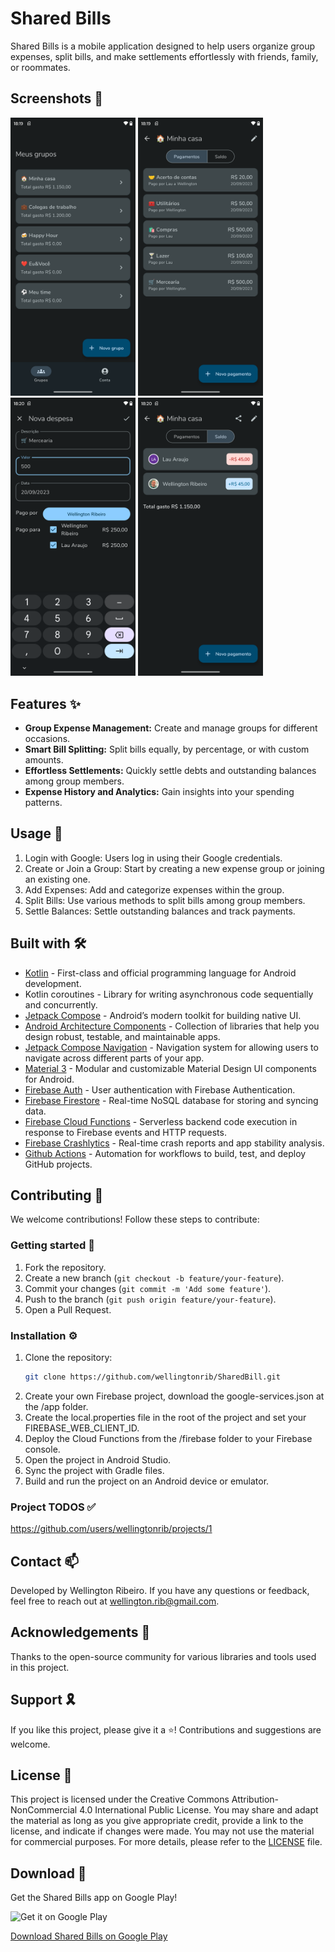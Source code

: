 # Shared Bills

Shared Bills is a mobile application designed to help users organize group expenses, split bills, and make settlements effortlessly with friends, family, or roommates.

## Screenshots 📱
<p float="left">
  <img src="screenshots/groups.png" alt="Screenshot 1" width="200" />
  <img src="screenshots/payments.png" alt="Screenshot 2" width="200" />
  <img src="screenshots/payment.png" alt="Screenshot 3" width="200" />
  <img src="screenshots/balance.png" alt="Screenshot 4" width="200" />
</p>

## Features ✨
- **Group Expense Management:** Create and manage groups for different occasions.
- **Smart Bill Splitting:** Split bills equally, by percentage, or with custom amounts.
- **Effortless Settlements:** Quickly settle debts and outstanding balances among group members.
- **Expense History and Analytics:** Gain insights into your spending patterns.

## Usage 📒
1. Login with Google: Users log in using their Google credentials.
2. Create or Join a Group: Start by creating a new expense group or joining an existing one.
3. Add Expenses: Add and categorize expenses within the group.
4. Split Bills: Use various methods to split bills among group members.
5. Settle Balances: Settle outstanding balances and track payments.

## Built with 🛠️
- [Kotlin](https://kotlinlang.org/) - First-class and official programming language for Android development.
- Kotlin coroutines - Library for writing asynchronous code sequentially and concurrently.
- [Jetpack Compose](https://developer.android.com/jetpack/compose) - Android’s modern toolkit for building native UI.
- [Android Architecture Components](https://developer.android.com/topic/libraries/architecture) - Collection of libraries that help you design robust, testable, and maintainable apps.
- [Jetpack Compose Navigation](https://developer.android.com/jetpack/compose/navigation) - Navigation system for allowing users to navigate across different parts of your app.
- [Material 3](https://developer.android.com/reference/kotlin/androidx/compose/material3/package-summary.html) - Modular and customizable Material Design UI components for Android.
- [Firebase Auth](https://firebase.google.com/products/auth) - User authentication with Firebase Authentication.
- [Firebase Firestore](https://firebase.google.com/products/firestore) - Real-time NoSQL database for storing and syncing data.
- [Firebase Cloud Functions](https://firebase.google.com/products/functions) - Serverless backend code execution in response to Firebase events and HTTP requests.
- [Firebase Crashlytics](https://firebase.google.com/products/crashlytics) - Real-time crash reports and app stability analysis.
- [Github Actions](https://github.com/features/actions) - Automation for workflows to build, test, and deploy GitHub projects.


## Contributing 🤝
We welcome contributions! Follow these steps to contribute:

### Getting started 🏁
1. Fork the repository.
2. Create a new branch (`git checkout -b feature/your-feature`).
3. Commit your changes (`git commit -m 'Add some feature'`).
4. Push to the branch (`git push origin feature/your-feature`).
5. Open a Pull Request.

### Installation ⚙️
1. Clone the repository:
   ```sh
   git clone https://github.com/wellingtonrib/SharedBill.git
2. Create your own Firebase project, download the google-services.json at the /app folder.
3. Create the local.properties file in the root of the project and set your FIREBASE_WEB_CLIENT_ID.
4. Deploy the Cloud Functions from the /firebase folder to your Firebase console.
5. Open the project in Android Studio.
6. Sync the project with Gradle files.
7. Build and run the project on an Android device or emulator.

### Project TODOS ✅
https://github.com/users/wellingtonrib/projects/1

## Contact 📫
Developed by Wellington Ribeiro. If you have any questions or feedback, feel free to reach out at [wellington.rib@gmail.com](mailto:wellington.rib@gmail.com).

## Acknowledgements 🫡
Thanks to the open-source community for various libraries and tools used in this project.

## Support 🎗️
If you like this project, please give it a ⭐️! Contributions and suggestions are welcome.

## License 🔑
This project is licensed under the Creative Commons Attribution-NonCommercial 4.0 International Public License. You may share and adapt the material as long as you give appropriate credit, provide a link to the license, and indicate if changes were made. You may not use the material for commercial purposes.
For more details, please refer to the [LICENSE](LICENSE) file.

## Download 📲
Get the Shared Bills app on Google Play!

<img src="https://play.google.com/intl/en_us/badges/images/generic/en_badge_web_generic.png" alt="Get it on Google Play" width="300">

[Download Shared Bills on Google Play](https://play.google.com/store/apps/details?id=br.com.jwar.sharedbill&hl=pt_BR)
